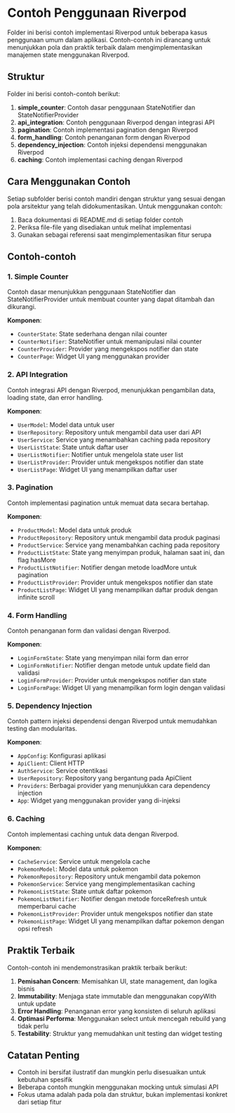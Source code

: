 # Contoh Penggunaan Riverpod

Folder ini berisi contoh implementasi Riverpod untuk beberapa kasus penggunaan umum dalam aplikasi. Contoh-contoh ini dirancang untuk menunjukkan pola dan praktik terbaik dalam mengimplementasikan manajemen state menggunakan Riverpod.

## Struktur

Folder ini berisi contoh-contoh berikut:

1. **simple_counter**: Contoh dasar penggunaan StateNotifier dan StateNotifierProvider
2. **api_integration**: Contoh penggunaan Riverpod dengan integrasi API
3. **pagination**: Contoh implementasi pagination dengan Riverpod
4. **form_handling**: Contoh penanganan form dengan Riverpod
5. **dependency_injection**: Contoh injeksi dependensi menggunakan Riverpod
6. **caching**: Contoh implementasi caching dengan Riverpod

## Cara Menggunakan Contoh

Setiap subfolder berisi contoh mandiri dengan struktur yang sesuai dengan pola arsitektur yang telah didokumentasikan. Untuk menggunakan contoh:

1. Baca dokumentasi di README.md di setiap folder contoh
2. Periksa file-file yang disediakan untuk melihat implementasi
3. Gunakan sebagai referensi saat mengimplementasikan fitur serupa

## Contoh-contoh

### 1. Simple Counter

Contoh dasar menunjukkan penggunaan StateNotifier dan StateNotifierProvider untuk membuat counter yang dapat ditambah dan dikurangi.

**Komponen**:

- `CounterState`: State sederhana dengan nilai counter
- `CounterNotifier`: StateNotifier untuk memanipulasi nilai counter
- `CounterProvider`: Provider yang mengekspos notifier dan state
- `CounterPage`: Widget UI yang menggunakan provider

### 2. API Integration

Contoh integrasi API dengan Riverpod, menunjukkan pengambilan data, loading state, dan error handling.

**Komponen**:

- `UserModel`: Model data untuk user
- `UserRepository`: Repository untuk mengambil data user dari API
- `UserService`: Service yang menambahkan caching pada repository
- `UserListState`: State untuk daftar user
- `UserListNotifier`: Notifier untuk mengelola state user list
- `UserListProvider`: Provider untuk mengekspos notifier dan state
- `UserListPage`: Widget UI yang menampilkan daftar user

### 3. Pagination

Contoh implementasi pagination untuk memuat data secara bertahap.

**Komponen**:

- `ProductModel`: Model data untuk produk
- `ProductRepository`: Repository untuk mengambil data produk paginasi
- `ProductService`: Service yang menambahkan caching pada repository
- `ProductListState`: State yang menyimpan produk, halaman saat ini, dan flag hasMore
- `ProductListNotifier`: Notifier dengan metode loadMore untuk pagination
- `ProductListProvider`: Provider untuk mengekspos notifier dan state
- `ProductListPage`: Widget UI yang menampilkan daftar produk dengan infinite scroll

### 4. Form Handling

Contoh penanganan form dan validasi dengan Riverpod.

**Komponen**:

- `LoginFormState`: State yang menyimpan nilai form dan error
- `LoginFormNotifier`: Notifier dengan metode untuk update field dan validasi
- `LoginFormProvider`: Provider untuk mengekspos notifier dan state
- `LoginFormPage`: Widget UI yang menampilkan form login dengan validasi

### 5. Dependency Injection

Contoh pattern injeksi dependensi dengan Riverpod untuk memudahkan testing dan modularitas.

**Komponen**:

- `AppConfig`: Konfigurasi aplikasi
- `ApiClient`: Client HTTP
- `AuthService`: Service otentikasi
- `UserRepository`: Repository yang bergantung pada ApiClient
- `Providers`: Berbagai provider yang menunjukkan cara dependency injection
- `App`: Widget yang menggunakan provider yang di-injeksi

### 6. Caching

Contoh implementasi caching untuk data dengan Riverpod.

**Komponen**:

- `CacheService`: Service untuk mengelola cache
- `PokemonModel`: Model data untuk pokemon
- `PokemonRepository`: Repository untuk mengambil data pokemon
- `PokemonService`: Service yang mengimplementasikan caching
- `PokemonListState`: State untuk daftar pokemon
- `PokemonListNotifier`: Notifier dengan metode forceRefresh untuk memperbarui cache
- `PokemonListProvider`: Provider untuk mengekspos notifier dan state
- `PokemonListPage`: Widget UI yang menampilkan daftar pokemon dengan opsi refresh

## Praktik Terbaik

Contoh-contoh ini mendemonstrasikan praktik terbaik berikut:

1. **Pemisahan Concern**: Memisahkan UI, state management, dan logika bisnis
2. **Immutability**: Menjaga state immutable dan menggunakan copyWith untuk update
3. **Error Handling**: Penanganan error yang konsisten di seluruh aplikasi
4. **Optimasi Performa**: Menggunakan select untuk mencegah rebuild yang tidak perlu
5. **Testability**: Struktur yang memudahkan unit testing dan widget testing

## Catatan Penting

- Contoh ini bersifat ilustratif dan mungkin perlu disesuaikan untuk kebutuhan spesifik
- Beberapa contoh mungkin menggunakan mocking untuk simulasi API
- Fokus utama adalah pada pola dan struktur, bukan implementasi konkret dari setiap fitur
